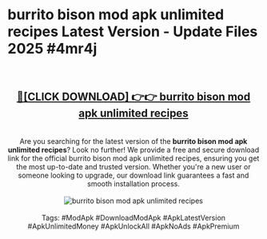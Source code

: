 <h1>burrito bison mod apk unlimited recipes Latest Version - Update Files 2025 #4mr4j</h1>
<br>
<div align="center">
<h2><a href="https://apkpuree.pages.dev/?title=burrito_bison_mod_apk_unlimited_recipes" rel="nofollow">🔴[CLICK DOWNLOAD] 👉👉 burrito bison mod apk unlimited recipes</a></h2>
<br>
Are you searching for the latest version of the <strong>burrito bison mod apk unlimited recipes</strong>? Look no further! We provide a free and secure download link for the official burrito bison mod apk unlimited recipes, ensuring you get the most up-to-date and trusted version. Whether you're a new user or someone looking to upgrade, our download link guarantees a fast and smooth installation process.
<br><br>
<a href="https://apkpuree.pages.dev/?title=burrito_bison_mod_apk_unlimited_recipes" rel="nofollow" data-target="animated-image.originalLink"><img src="https://i.ibb.co.com/Wp5JHRhd/download.gif" alt="burrito bison mod apk unlimited recipes" style="max-width: 100%; display: inline-block;" data-target="animated-image.originalImage"></a>
<br><br>
Tags: #ModApk #DownloadModApk #ApkLatestVersion #ApkUnlimitedMoney #ApkUnlockAll #ApkNoAds #ApkPremium
</div>